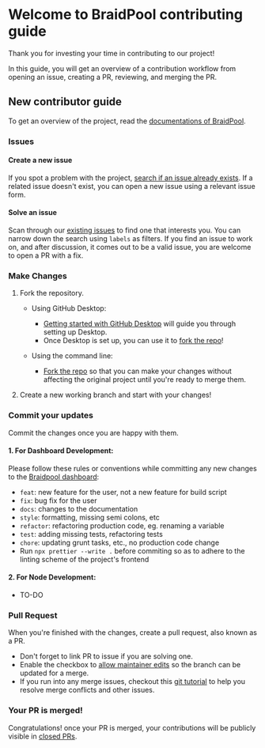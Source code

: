 # Welcome to BraidPool contributing guide

Thank you for investing your time in contributing to our project!

In this guide, you will get an overview of a contribution workflow from opening an issue, creating a PR, reviewing, and merging the PR.

## New contributor guide

To get an overview of the project, read the [documentations of BraidPool](./docs/).

### Issues

#### Create a new issue

If you spot a problem with the project, [search if an issue already exists](https://github.com/braidpool/braidpool/issues). If a related issue doesn't exist, you can open a new issue using a relevant issue form.

#### Solve an issue

Scan through our [existing issues](https://github.com/braidpool/braidpool/issues) to find one that interests you. You can narrow down the search using `labels` as filters. If you find an issue to work on, and after discussion, it comes out to be a valid issue, you are welcome to open a PR with a fix.

### Make Changes

1. Fork the repository.

   - Using GitHub Desktop:

     - [Getting started with GitHub Desktop](https://docs.github.com/en/desktop/installing-and-configuring-github-desktop/getting-started-with-github-desktop) will guide you through setting up Desktop.
     - Once Desktop is set up, you can use it to [fork the repo](https://docs.github.com/en/desktop/contributing-and-collaborating-using-github-desktop/cloning-and-forking-repositories-from-github-desktop)!

   - Using the command line:
     - [Fork the repo](https://docs.github.com/en/github/getting-started-with-github/fork-a-repo#fork-an-example-repository) so that you can make your changes without affecting the original project until you're ready to merge them.

2. Create a new working branch and start with your changes!

### Commit your updates

Commit the changes once you are happy with them.

#### 1. For Dashboard Development:
Please follow these rules or conventions while committing any new changes to the [Braidpool dashboard](./dashboard/):

- `feat`: new feature for the user, not a new feature for build script
- `fix`: bug fix for the user
- `docs`: changes to the documentation
- `style`: formatting, missing semi colons, etc
- `refactor`: refactoring production code, eg. renaming a variable
- `test`: adding missing tests, refactoring tests
- `chore`: updating grunt tasks, etc., no production code change
- Run `npx prettier --write .` before commiting so as to adhere to the linting scheme of the project's frontend

#### 2. For Node Development:
- TO-DO
### Pull Request

When you're finished with the changes, create a pull request, also known as a PR.

- Don't forget to link PR to issue if you are solving one.
- Enable the checkbox to [allow maintainer edits](https://docs.github.com/en/github/collaborating-with-issues-and-pull-requests/allowing-changes-to-a-pull-request-branch-created-from-a-fork) so the branch can be updated for a merge.
- If you run into any merge issues, checkout this [git tutorial](https://github.com/skills/resolve-merge-conflicts) to help you resolve merge conflicts and other issues.

### Your PR is merged!

Congratulations! once your PR is merged, your contributions will be publicly visible in [closed PRs](https://github.com/braidpool/braidpool/pulls?q=is%3Apr+is%3Aclosed).
